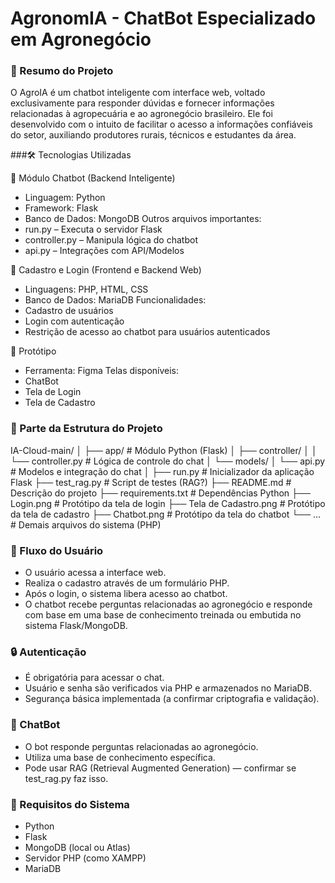# AgronomIA - ChatBot Especializado em Agronegócio

### 📌 Resumo do Projeto

O AgroIA é um chatbot inteligente com interface web, voltado exclusivamente para responder dúvidas e fornecer informações relacionadas à agropecuária e ao agronegócio brasileiro. Ele foi desenvolvido com o intuito de facilitar o acesso a informações confiáveis do setor, auxiliando produtores rurais, técnicos e estudantes da área.

###🛠️ Tecnologias Utilizadas

💬 Módulo Chatbot (Backend Inteligente)
- Linguagem: Python
- Framework: Flask
- Banco de Dados: MongoDB
Outros arquivos importantes:
- run.py – Executa o servidor Flask
- controller.py – Manipula lógica do chatbot
- api.py – Integrações com API/Modelos

🧾 Cadastro e Login (Frontend e Backend Web)
- Linguagens: PHP, HTML, CSS
- Banco de Dados: MariaDB
Funcionalidades:
- Cadastro de usuários
- Login com autenticação
- Restrição de acesso ao chatbot para usuários autenticados

🎨 Protótipo
- Ferramenta: Figma
Telas disponíveis:
- ChatBot
- Tela de Login
- Tela de Cadastro

### 🧱 Parte da Estrutura do Projeto
IA-Cloud-main/
│
├── app/                        # Módulo Python (Flask)
│   ├── controller/
│   │   └── controller.py       # Lógica de controle do chat
│   └── models/
│       └── api.py              # Modelos e integração do chat
│
├── run.py                      # Inicializador da aplicação Flask
├── test_rag.py                 # Script de testes (RAG?)
├── README.md                   # Descrição do projeto
├── requirements.txt            # Dependências Python
├── Login.png                   # Protótipo da tela de login
├── Tela de Cadastro.png        # Protótipo da tela de cadastro
├── Chatbot.png                 # Protótipo da tela do chatbot
└── ...                         # Demais arquivos do sistema (PHP)

### 👤 Fluxo do Usuário
- O usuário acessa a interface web.
- Realiza o cadastro através de um formulário PHP.
- Após o login, o sistema libera acesso ao chatbot.
- O chatbot recebe perguntas relacionadas ao agronegócio e responde com base em uma base de conhecimento treinada ou embutida no sistema Flask/MongoDB.

### 🔒 Autenticação
- É obrigatória para acessar o chat.
- Usuário e senha são verificados via PHP e armazenados no MariaDB.
- Segurança básica implementada (a confirmar criptografia e validação).

### 💬 ChatBot
- O bot responde perguntas relacionadas ao agronegócio.
- Utiliza uma base de conhecimento específica.
- Pode usar RAG (Retrieval Augmented Generation) — confirmar se test_rag.py faz isso.

### 📝 Requisitos do Sistema
- Python
- Flask
- MongoDB (local ou Atlas)
- Servidor PHP (como XAMPP)
- MariaDB
